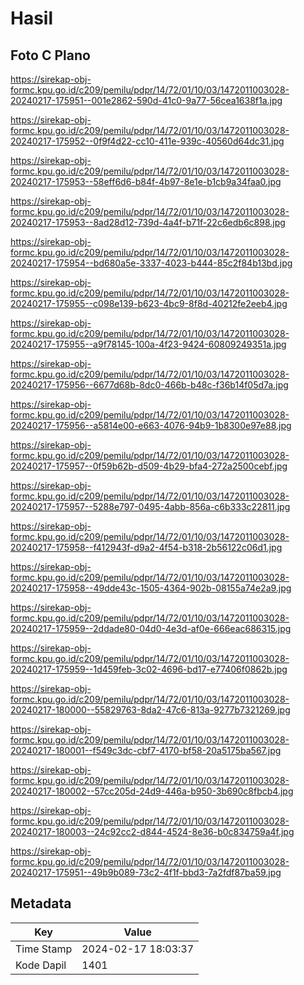 # Hasil

## Foto C Plano

https://sirekap-obj-formc.kpu.go.id/c209/pemilu/pdpr/14/72/01/10/03/1472011003028-20240217-175951--001e2862-590d-41c0-9a77-56cea1638f1a.jpg

https://sirekap-obj-formc.kpu.go.id/c209/pemilu/pdpr/14/72/01/10/03/1472011003028-20240217-175952--0f9f4d22-cc10-411e-939c-40560d64dc31.jpg

https://sirekap-obj-formc.kpu.go.id/c209/pemilu/pdpr/14/72/01/10/03/1472011003028-20240217-175953--58eff6d6-b84f-4b97-8e1e-b1cb9a34faa0.jpg

https://sirekap-obj-formc.kpu.go.id/c209/pemilu/pdpr/14/72/01/10/03/1472011003028-20240217-175953--8ad28d12-739d-4a4f-b71f-22c6edb6c898.jpg

https://sirekap-obj-formc.kpu.go.id/c209/pemilu/pdpr/14/72/01/10/03/1472011003028-20240217-175954--bd680a5e-3337-4023-b444-85c2f84b13bd.jpg

https://sirekap-obj-formc.kpu.go.id/c209/pemilu/pdpr/14/72/01/10/03/1472011003028-20240217-175955--c098e139-b623-4bc9-8f8d-40212fe2eeb4.jpg

https://sirekap-obj-formc.kpu.go.id/c209/pemilu/pdpr/14/72/01/10/03/1472011003028-20240217-175955--a9f78145-100a-4f23-9424-60809249351a.jpg

https://sirekap-obj-formc.kpu.go.id/c209/pemilu/pdpr/14/72/01/10/03/1472011003028-20240217-175956--6677d68b-8dc0-466b-b48c-f36b14f05d7a.jpg

https://sirekap-obj-formc.kpu.go.id/c209/pemilu/pdpr/14/72/01/10/03/1472011003028-20240217-175956--a5814e00-e663-4076-94b9-1b8300e97e88.jpg

https://sirekap-obj-formc.kpu.go.id/c209/pemilu/pdpr/14/72/01/10/03/1472011003028-20240217-175957--0f59b62b-d509-4b29-bfa4-272a2500cebf.jpg

https://sirekap-obj-formc.kpu.go.id/c209/pemilu/pdpr/14/72/01/10/03/1472011003028-20240217-175957--5288e797-0495-4abb-856a-c6b333c22811.jpg

https://sirekap-obj-formc.kpu.go.id/c209/pemilu/pdpr/14/72/01/10/03/1472011003028-20240217-175958--f412943f-d9a2-4f54-b318-2b56122c06d1.jpg

https://sirekap-obj-formc.kpu.go.id/c209/pemilu/pdpr/14/72/01/10/03/1472011003028-20240217-175958--49dde43c-1505-4364-902b-08155a74e2a9.jpg

https://sirekap-obj-formc.kpu.go.id/c209/pemilu/pdpr/14/72/01/10/03/1472011003028-20240217-175959--2ddade80-04d0-4e3d-af0e-666eac686315.jpg

https://sirekap-obj-formc.kpu.go.id/c209/pemilu/pdpr/14/72/01/10/03/1472011003028-20240217-175959--1d459feb-3c02-4696-bd17-e77406f0862b.jpg

https://sirekap-obj-formc.kpu.go.id/c209/pemilu/pdpr/14/72/01/10/03/1472011003028-20240217-180000--55829763-8da2-47c6-813a-9277b7321269.jpg

https://sirekap-obj-formc.kpu.go.id/c209/pemilu/pdpr/14/72/01/10/03/1472011003028-20240217-180001--f549c3dc-cbf7-4170-bf58-20a5175ba567.jpg

https://sirekap-obj-formc.kpu.go.id/c209/pemilu/pdpr/14/72/01/10/03/1472011003028-20240217-180002--57cc205d-24d9-446a-b950-3b690c8fbcb4.jpg

https://sirekap-obj-formc.kpu.go.id/c209/pemilu/pdpr/14/72/01/10/03/1472011003028-20240217-180003--24c92cc2-d844-4524-8e36-b0c834759a4f.jpg

https://sirekap-obj-formc.kpu.go.id/c209/pemilu/pdpr/14/72/01/10/03/1472011003028-20240217-175951--49b9b089-73c2-4f1f-bbd3-7a2fdf87ba59.jpg


## Metadata

| Key        | Value               |
| ---------- | ------------------- |
| Time Stamp | 2024-02-17 18:03:37 |
| Kode Dapil | 1401                |



